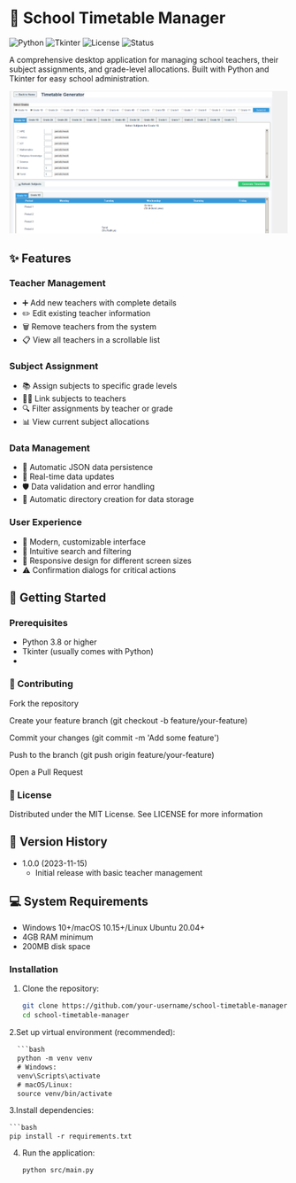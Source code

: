# 🏫 School Timetable Manager

![Python](https://img.shields.io/badge/Python-3.8+-blue.svg)
![Tkinter](https://img.shields.io/badge/GUI-Tkinter-green.svg)
![License](https://img.shields.io/badge/License-MIT-yellow.svg)
![Status](https://img.shields.io/badge/Status-Stable-brightgreen.svg)

A comprehensive desktop application for managing school teachers, their subject assignments, and grade-level allocations. Built with Python and Tkinter for easy school administration.

![Teacher Management Interface](Background.png)


## ✨ Features

### Teacher Management
- ➕ Add new teachers with complete details
- ✏️ Edit existing teacher information
- 🗑️ Remove teachers from the system
- 📋 View all teachers in a scrollable list

### Subject Assignment
- 📚 Assign subjects to specific grade levels
- 👩‍🏫 Link subjects to teachers
- 🔍 Filter assignments by teacher or grade
- 📊 View current subject allocations

### Data Management
- 💾 Automatic JSON data persistence
- 🔄 Real-time data updates
- 🛡️ Data validation and error handling
- 📂 Automatic directory creation for data storage

### User Experience
- 🎨 Modern, customizable interface
- 🔎 Intuitive search and filtering
- 📱 Responsive design for different screen sizes
- ⚠️ Confirmation dialogs for critical actions

## 🚀 Getting Started

### Prerequisites
- Python 3.8 or higher
- Tkinter (usually comes with Python)
- 
### 🤝 Contributing
Fork the repository

Create your feature branch (git checkout -b feature/your-feature)

Commit your changes (git commit -m 'Add some feature')

Push to the branch (git push origin feature/your-feature)

Open a Pull Request

### 📜 License

Distributed under the MIT License. See LICENSE for more information

## 📜 Version History

- 1.0.0 (2023-11-15)
  - Initial release with basic teacher management
## 💻 System Requirements

- Windows 10+/macOS 10.15+/Linux Ubuntu 20.04+
- 4GB RAM minimum
- 200MB disk space


### Installation
1. Clone the repository:
   ```bash
   git clone https://github.com/your-username/school-timetable-manager.git
   cd school-timetable-manager

2.Set up virtual environment (recommended):

      ```bash
      python -m venv venv
      # Windows:
      venv\Scripts\activate
      # macOS/Linux:
      source venv/bin/activate  

 3.Install dependencies:

    ```bash
    pip install -r requirements.txt    

 4. Run the application:
    ```bash
    python src/main.py   

   
